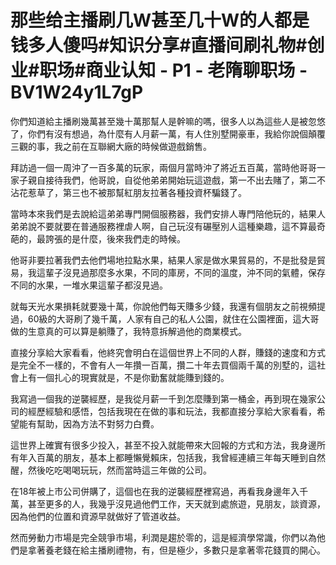 # 那些给主播刷几W甚至几十W的人都是钱多人傻吗#知识分享#直播间刷礼物#创业#职场#商业认知 - P1 - 老隋聊职场 - BV1W24y1L7gP

你們知道給主播刷幾萬甚至幾十萬那幫人是幹嘛的嗎，很多人以為這些人是被忽悠了，你們有沒有想過，為什麼有人月薪一萬，有人住別墅開豪車，我給你說個顛覆三觀的事，我之前在互聯網大廠的時候做遊戲銷售。

拜訪過一個一周沖了一百多萬的玩家，兩個月當時沖了將近五百萬，當時他哥哥一家子親自接待我們，他哥說，自從他弟弟開始玩這遊戲，第一不出去賭了，第二不沾花惹草了，第三也不被那幫紅朋友拉著各種投資杯騙錢了。

當時本來我們是去說給這弟弟專門開個服務器，我們安排人專門陪他玩的，結果人弟弟說不要就要在普通服務裡虐人啊，自己玩沒有碾壓別人這種樂趣，這不算最奇葩的，最誇張的是什麼，後來我們走的時候。

他哥非要拉著我們去他們場地拉點水果，結果人家是做水果貿易的，不是批發是貿易，我這輩子沒見過那麼多水果，不同的庫房，不同的溫度，沖不同的氣體，保存不同的水果，一堆水果這輩子都沒見過。

就每天光水果損耗就要幾十萬，你說他們每天賺多少錢，我還有個朋友之前視頻提過，60級的大哥刷了幾千萬，人家有自己的私人公園，就住在公園裡面，這大哥做的生意真的可以算是躺賺了，我特意拆解過他的商業模式。

直接分享給大家看看，他終究會明白在這個世界上不同的人群，賺錢的速度和方式是完全不一樣的，不會有人一年攢一百萬，攢二十年去買個兩千萬的別墅的，這社會上有一個扎心的現實就是，不是你勤奮就能賺到錢的。

我寫過一個我的逆襲經歷，是我從月薪一千到怎麼賺到第一桶金，再到現在幾家公司的經歷經驗和感悟，包括我現在在做的事和玩法，我都直接分享給大家看看，希望能有幫助，因為方法不對努力白費。

這世界上確實有很多少投入，甚至不投入就能帶來大回報的方式和方法，我身邊所有年入百萬的朋友，基本上都睡懶覺賴床，包括我，我曾經連續三年每天睡到自然醒，然後吃吃喝喝玩玩，然而當時這三年做的公司。

在18年被上市公司併購了，這個也在我的逆襲經歷裡寫過，再看我身邊年入千萬，甚至更多的人，我幾乎沒見過他們工作，天天就到處旅遊，見朋友，談資源，因為他們的位置和資源早就做好了管道收益。

然而勞動力市場是完全競爭市場，利潤是趨於零的，這是經濟學常識，你們以為他們是拿著養老錢在給主播刷禮物，有，但是極少，多數只是拿著零花錢買的開心。

